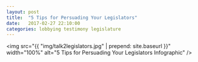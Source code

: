 ```yaml
---
layout: post
title:  "5 Tips for Persuading Your Legislators"
date:   2017-02-27 22:10:00
categories: lobbying testimony legislature
---
```

<img src="{{ "img/talk2legislators.jpg" | prepend: site.baseurl }}" width="100%" alt="5 Tips for Persuading Your Legislators Infographic" />